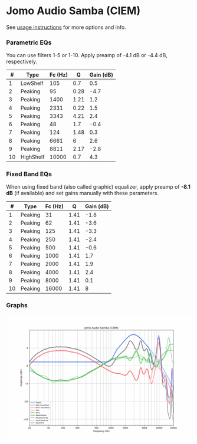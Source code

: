 # Jomo Audio Samba (CIEM)
See [usage instructions](https://github.com/jaakkopasanen/AutoEq#usage) for more options and info.

### Parametric EQs
You can use filters 1-5 or 1-10. Apply preamp of -4.1 dB or -4.4 dB, respectively.

|   # | Type      |   Fc (Hz) |    Q |   Gain (dB) |
|-----|-----------|-----------|------|-------------|
|   1 | LowShelf  |       105 | 0.7  |         0.5 |
|   2 | Peaking   |        95 | 0.28 |        -4.7 |
|   3 | Peaking   |      1400 | 1.21 |         1.2 |
|   4 | Peaking   |      2331 | 0.22 |         1.5 |
|   5 | Peaking   |      3343 | 4.21 |         2.4 |
|   6 | Peaking   |        48 | 1.7  |        -0.4 |
|   7 | Peaking   |       124 | 1.48 |         0.3 |
|   8 | Peaking   |      6661 | 6    |         2.6 |
|   9 | Peaking   |      8811 | 2.17 |        -2.8 |
|  10 | HighShelf |     10000 | 0.7  |         4.3 |

### Fixed Band EQs
When using fixed band (also called graphic) equalizer, apply preamp of **-8.1 dB** (if available) and set gains manually with these parameters.

|   # | Type    |   Fc (Hz) |    Q |   Gain (dB) |
|-----|---------|-----------|------|-------------|
|   1 | Peaking |        31 | 1.41 |        -1.8 |
|   2 | Peaking |        62 | 1.41 |        -3.6 |
|   3 | Peaking |       125 | 1.41 |        -3.3 |
|   4 | Peaking |       250 | 1.41 |        -2.4 |
|   5 | Peaking |       500 | 1.41 |        -0.6 |
|   6 | Peaking |      1000 | 1.41 |         1.7 |
|   7 | Peaking |      2000 | 1.41 |         1.9 |
|   8 | Peaking |      4000 | 1.41 |         2.4 |
|   9 | Peaking |      8000 | 1.41 |         0.1 |
|  10 | Peaking |     16000 | 1.41 |         8   |

### Graphs
![](./Jomo%20Audio%20Samba%20(CIEM).png)
